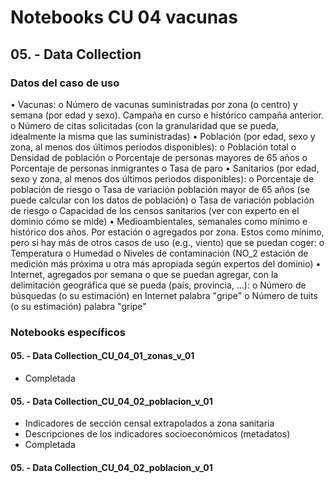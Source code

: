 # Notebooks CU 04 vacunas


## 05. - Data Collection

### Datos del caso de uso

• Vacunas:
o    Número de vacunas suministradas por zona (o centro) y semana (por edad y sexo). Campaña en curso e histórico campaña anterior.
o    Número de citas solicitadas (con la granularidad que se pueda, idealmente la misma que las suministradas)
• Población (por edad, sexo y zona, al menos dos últimos periodos disponibles):
o    Población total
o    Densidad de población
o    Porcentaje de personas mayores de 65 años
o    Porcentaje de personas inmigrantes
o    Tasa de paro
• Sanitarios (por edad, sexo y zona, al menos dos últimos periodos disponibles):
o    Porcentaje de población de riesgo
o    Tasa de variación población mayor de 65 años (se puede calcular con los datos de población)
o    Tasa de variación población de riesgo
o    Capacidad de los censos sanitarios (ver con experto en el dominio cómo se mide)
• Medioambientales, semanales como mínimo e histórico dos años. Por estación o agregados por zona. Estos como mínimo, pero si hay más de otros casos de uso (e.g., viento) que se puedan coger:
o    Temperatura
o    Humedad
o    Niveles de contaminación (NO_2 estación de medición más próxima u otra más apropiada según expertos del dominio)
• Internet, agregados por semana o que se puedan agregar, con la delimitación geográfica que se pueda (país, provincia, ...):
o    Número de búsquedas (o su estimación) en Internet palabra "gripe"
o    Número de tuits (o su estimación) palabra "gripe"

### Notebooks específicos

#### 05. - Data Collection_CU_04_01_zonas_v_01

* Completada

#### 05. - Data Collection_CU_04_02_poblacion_v_01

* Indicadores de sección censal extrapolados a zona sanitaria
* Descripciones de los indicadores socioeconómicos (metadatos)
* Completada

#### 05. - Data Collection_CU_04_02_poblacion_v_01